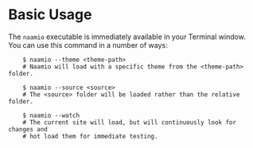 # Basic Usage
The `naamio` executable is immediately available in your Terminal window.
You can use this command in a number of ways:

```
    $ naamio --theme <theme-path>
    # Naamio will load with a specific theme from the <theme-path> folder.

    $ naamio --source <source>
    # The <source> folder will be loaded rather than the relative folder. 

    $ naamio --watch
    # The current site will load, but will continuously look for changes and 
    # hot load them for immediate testing.
```
